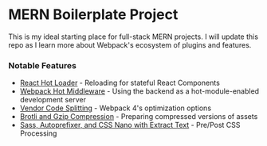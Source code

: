 # MERN Boilerplate Project

This is my ideal starting place for full-stack MERN projects. I will update this repo as I learn more about Webpack's ecosystem of plugins and features.

### Notable Features

* [React Hot Loader](https://github.com/gaearon/react-hot-loader) - Reloading for stateful React Components
* [Webpack Hot Middleware](https://github.com/glenjamin/webpack-hot-middleware) - Using the backend as a hot-module-enabled development server
* [Vendor Code Splitting](https://medium.com/webpack/webpack-4-mode-and-optimization-5423a6bc597a) - Webpack 4's optimization options
* [Brotli and Gzip Compression](https://github.com/mynameiswhm/brotli-webpack-plugin) - Preparing compressed versions of assets
* [Sass, Autoprefixer, and CSS Nano with Extract Text](https://github.com/webpack-contrib/extract-text-webpack-plugin) - Pre/Post CSS Processing
